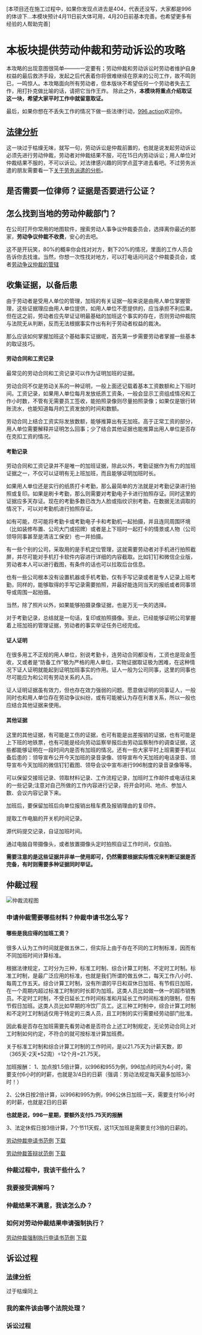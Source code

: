 [本项目还在施工过程中，如果你发现点进去是404，代表还没写，大家都是996的体谅下...本模块预计4月11日前大体可用，4月20日前基本完善。也希望更多有经验的人帮助完善]

# 本板块提供劳动仲裁和劳动诉讼的攻略
本攻略的出现意图很简单———一定要有；劳动仲裁和劳动诉讼时劳动者维护自身权益的最后救济手段，发起之后代表着你将很难继续在原来的公司工作，故不鸣则已，一鸣惊人。本攻略面向所有劳动者，但本版块不希望任何一个劳动者失去工作，用打扑克做比喻的话，请把它当作王炸。
除此之外，**本模块将重点介绍取证这一块，希望大家平时工作中就留意取证。**

最后，如果你想在不丢失工作的情况下做一些法律行动，[996.action](https://github.com/CPdogson/996action)欢迎你。
## [法律分析](Legal-analysis.md)
这一块过于枯燥无味，就写一句，劳动诉讼是仲裁前置的，也就是说发起劳动诉讼必须先进行劳动仲裁，劳动者对仲裁结果不服，可在15日内劳动诉讼；用人单位对仲裁结果不服的，不可以诉讼。对法律感兴趣的同学点蓝字进去看吧。不过劳务派遣的朋友需要看一下[关于劳务派遣的分析](lwpq.md)。
## 是否需要一位律师？证据是否要进行公证？
## 怎么找到当地的劳动仲裁部门？
在公司打开你常用的地图软件，搜索劳动人事争议仲裁委员会，选择离你最近的那家，**劳动争议仲裁不收费**，安心的去吧。

这不是开玩笑，80%的概率你会找对对方，剩下20%的情况，里面的工作人员会告诉你去找谁。当然，你想一次性找对地方，可以打电话问问这个仲裁委员会，或者[劳动争议仲裁的管辖](zcgx.md)

## 收集证据，以备后患
由于劳动者是受用人单位的管理，加班的有关证据一般来说是由用人单位掌握管理，这些证据理应由用人单位提供，如用人单位不愿提供的，应当承担不利后果。但在这之前，劳动者应先举证证明最基础的加班这个事实的存在，否则劳动仲裁院与法院无从判断，反而无法根据事实作出有利于劳动者权益的裁决。

那么应该如何掌握加班这个基础事实证据呢，首先第一步需要劳动者掌握一些基本的取证技巧。
#### 劳动合同和工资记录
最常见的劳动合同和工资记录可以作为证明加班的证据。

劳动合同不仅是劳动关系的一种证明，一般上面还记载着基本工资数额和上下班时间。工资记录，如果用人单位每月发放纸质工资条，一般会显示工资组成情况和工作小时数，不管有无需要员工签收，能拍照录像则尽量拍照录像；如果仅是银行转账流水，也能知道每月的工资发放的时间和数额。

劳动合同上结合工资实际发放数额，能够推算出有无加班。高于正常工资的部分，用人单位需要解释并证明怎么回事；少了结合其他证据也能推算出用人单位是否存在克扣工资的情况。
#### 考勤记录
劳动合同和工资记录并不是唯一的加班证据，除此以外，考勤证据作为有力的加班证据之一，不仅可以证明有无上班加班，而且能够证明加班时长。

如果用人单位还是实行的纸质打卡考勤，那么最简单的方法就是对考勤记录进行拍照或复印。如果是刷卡考勤，那么则需要对考勤电子卡进行拍照存证。同时这里的证据应多天存证。现在的考勤多数已改为人脸或指纹识别考勤，在数据无法调取的情况下，可以对考勤机进行拍照存证。

如有可能，尽可能将考勤卡或考勤电子卡和考勤机一起拍摄，并且连同周围环境（比如装修布置、公司大门或招牌）或者是上下班时一起打卡的情景或人物（公司领导同事甚至是清洁工保安）也一并拍摄。

有一些个别的公司，采取用的是手机定位管理，这就需要劳动者对手机进行拍照截屏，并尽可能对手机打卡软件内容进行详细的内容截取。比如钉钉和微信企业版，劳动者本人可以进行截图，有条件的话也可以拉取后台信息。

也有一些公司根本没有设置机器或手机考勤，仅有手写记录或者是专人记录上班考勤，同样的，能够取得的手写记录需要拍照，并最好能连同当天的报纸或者同事领导或周围一起拍摄。

当然，除了照片以外，如果能够拍摄录像证据，也是万无一失的选择。

对于考勤记录，总结就是一句话，复印或拍照摄像。至此，已经能够证明公司掌握着上班加班的管理证据，劳动者的事实举证任务已经完成。
#### 证人证明
在很多用工不正规的用人单位，别说考勤卡，连劳动合同都没有，工资也是现金签收，又或者是“防备工作”极为严格的用人单位，实物证据取证极为困难，在这种情况下证人证明就能起到证明加班事实的作用。证人一般为公司同事，这里的同事也尽可能应为和公司有劳动关系的人员。

证人证明证据虽有效力，但也存在效力强弱的问题。愿意做证明的同事证人，一般同时也和用人单位存在劳动争议纠纷，或有可能被认为存在利害关系，所以一般也应结合其他证据来使用。
#### 其他证据
这里的其他证据，有可能是工伤的证据，也可有能是出差报销的证据，也有可能是上下班的地铁票，也有可能是经向劳动监察举报后由劳动监察制作的调查证据，这些都能够证明在一段时间内是否有加班的情况。还有一些大家平时上班需要手机以备后患的：领导宣布公开今天加班的录音录像、领导宣布今天加班的电话录音、领导宣布今天加班的微信钉钉截图、领导会议中宣布进行996制度的录音录像等等。

可以保留交接班记录、领取材料记录、工作流程记录，加班时工作邮件或电话往来的一些记录;注意对自己所做的工作内容进行记录，将开会时间、地点、参加人数、会议内容记录下来。

加班后，要保留加班后向单位报销出租车费及报销理由的复印件。

提取工作电脑的开关机时间记录。

源代码提交记录，自证加班时间。

通过电脑自带摄像头，或者放置摄像头定时拍照自证工作时间，仅自拍。

**需要注意的是这些证据并非单一使用即可，仍然需要根据实际情况来判断证据是否完备，有时则需要多种证据同时举证。**
## 仲裁过程
![仲裁流程图](zclct.jpeg)
### 申请仲裁需要哪些材料？仲裁申请书怎么写？
#### 哪些是我应得的加班工资？
很多人认为工作时间就是做五休二，但实际上由于存在不同的工时制标准，因而有不同加班时间计算标准。

根据法律规定，工时分为三种，标准工时制、综合计算工时制、不定时工时制。标准工时制，是最广泛应用的标准，也就是我们所谓的做五休二，每天工作八小时、每周工作五天。综合计算工时制，没有所谓的平日和双休日加班、有节假日加班，在一个周期内超过标准工时制的时长即为加班。这类人员比如做一休一的超市销售员。不定时工时制，不受日延长工作时间标准和月延长工作时间标准的限制，但有节假日加班。这类人员比如早期的冷饮厂员工。这三种工时制中，综合计算工时制和不定时工时制适仅用于特定的三类人员，且工时制的实行需要经劳动部门批准。

因此看是否存在加班需要先看劳动者是否符合上述工时制规定，无论劳动合同上对工时制如何约定，不符合的就可按标准计算加班费。

关于标准工时制和综合计算工时制的工作时间，是以21.75天为计薪天数，即（365天-2天*52周）÷12个月=21.75天。

加班报酬：
1、加点按1.5倍计算，以996和955为例，996加点时间为4小时，需要支付6小时的时薪，也就是3/4日的日薪（强调：劳动法规定每天最多加班3小时！）

2、公休日按2倍计算，以996和995为例，996公休日加班一天，需要支付16小时的时薪，也就是2日的日薪

**也就是说，996一星期，要额外支付5.75天的报酬**

3、法定休假日按3倍计算，7个节11天假，这11天加班是需要支付3倍的日薪的。


[劳动仲裁申请书范例](sqs.md)  [下载](sqs.docx)

[劳动仲裁答辩状范例](dbz.md)  [下载](dbz.docx)
### 仲裁过程中，我该干些什么？
### 我要接受调解吗？
### 仲裁结果不满意，我该怎么办？
### 如何对劳动仲裁结果申请强制执行？
[劳动仲裁强制执行申请书范例](qzzx.md)  [下载](qzzx.docx)
## 诉讼过程
### [法律分析](Legal-analysis.md)
过于枯燥同上
### 我的案件该由哪个法院处理？
### 诉讼过程

